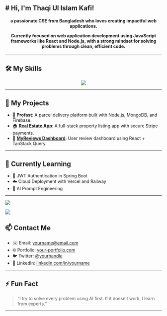 <h2>#  Hi, I'm Thaqi Ul Islam Kafi!</h2>
<h4 align="center">a passionate CSE from Bangladesh who loves creating impactful web applications.  

 Currently focused on **web application development** using JavaScript frameworks like **React** and **Node.js**, with a strong mindset for solving problems through clean, efficient code. </h4>

---

<h2 >🛠️ My Skills</h2>

<p align="center">
  <img src="https://skillicons.dev/icons?i=html,css,tailwind,js,react,nodejs,mongodb,cpp,java" />
</p>

---

## 📂 My Projects

- 🔗 [**Profast**](https://github.com/yourusername/profast): A parcel delivery platform built with Node.js, MongoDB, and Firebase.
- 🏠 [**Real Estate App**](https://github.com/yourusername/real-estate): A full-stack property listing app with secure Stripe payments.
- 💬 [**MyReviews Dashboard**](https://github.com/yourusername/myreviews): User review dashboard using React + TanStack Query.

---

## 🧠 Currently Learning

- 🔐 JWT Authentication in Spring Boot
- ☁️ Cloud Deployment with Vercel and Railway
- 🧠 AI Prompt Engineering

---
![](https://komarev.com/ghpvc/?username=thaqiulislamkafi&color=blue)


 <img src="https://github-readme-stats.vercel.app/api?username=thaqiulislamkafi&show_icons=true&theme=radical&hide_title=false" />

## 📫 Contact Me

- ✉️ Email: yourname@email.com
- 🌐 Portfolio: [your-portfolio.com](https://your-portfolio.com)
- 🐦 Twitter: [@yourhandle](https://twitter.com/yourhandle)
- 💼 LinkedIn: [linkedin.com/in/yourname](https://linkedin.com/in/yourname)

---

## ⚡ Fun Fact

> “I try to solve every problem using AI first. If it doesn’t work, I learn from experts.”

---
